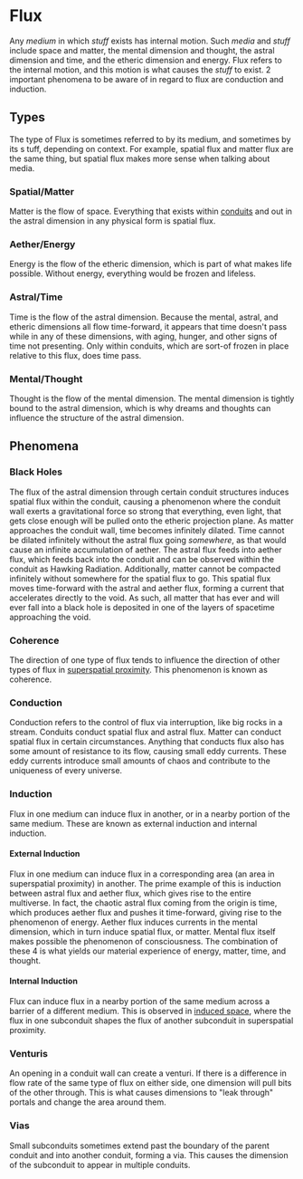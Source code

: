 # Flux

<meta property="og:description" content="Any medium in which stuff exists has internal motion. Flux refers to that internal motion.">

Any *medium* in which *stuff* exists has internal motion. Such *media* and *stuff* include space and matter, the mental dimension and thought, the astral dimension and time, and the etheric dimension and energy. Flux refers to the internal motion, and this motion is what causes the *stuff* to exist. 2 important phenomena to be aware of in regard to flux are conduction and induction.

## Types

The type of Flux is sometimes referred to by its medium, and sometimes by its s tuff, depending on context. For example, spatial flux and matter flux are the same thing, but spatial flux makes more sense when talking about media.

### Spatial/Matter

Matter is the flow of space. Everything that exists within [conduits](conduits/introduction.md) and out in the astral dimension in any physical form is spatial flux.

### Aether/Energy

Energy is the flow of the etheric dimension, which is part of what makes life possible. Without energy, everything would be frozen and lifeless.

### Astral/Time

Time is the flow of the astral dimension. Because the mental, astral, and etheric dimensions all flow time-forward, it appears that time doesn't pass while in any of these dimensions, with aging, hunger, and other signs of time not presenting. Only within conduits, which are sort-of frozen in place relative to this flux, does time pass.

### Mental/Thought

Thought is the flow of the mental dimension. The mental dimension is tightly bound to the astral dimension, which is why dreams and thoughts can influence the structure of the astral dimension.

## Phenomena

### Black Holes

The flux of the astral dimension through certain conduit structures induces spatial flux within the conduit, causing a phenomenon where the conduit wall exerts a gravitational force so strong that everything, even light, that gets close enough will be pulled onto the etheric projection plane. As matter approaches the conduit wall, time becomes infinitely dilated. Time cannot be dilated infinitely without the astral flux going *somewhere*, as that would cause an infinite accumulation of aether. The astral flux feeds into aether flux, which feeds back into the conduit and can be observed within the conduit as Hawking Radiation. Additionally, matter cannot be compacted infinitely without somewhere for the spatial flux to go. This spatial flux moves time-forward with the astral and aether flux, forming a current that accelerates directly to the void. As such, all matter that has ever and will ever fall into a black hole is deposited in one of the layers of spacetime approaching the void.

### Coherence

The direction of one type of flux tends to influence the direction of other types of flux in [superspatial proximity](introduction.md#superspatial-proximity). This phenomenon is known as coherence.

### Conduction

Conduction refers to the control of flux via interruption, like big rocks in a stream. Conduits conduct spatial flux and astral flux. Matter can conduct spatial flux in certain circumstances. Anything that conducts flux also has some amount of resistance to its flow, causing small eddy currents. These eddy currents introduce small amounts of chaos and contribute to the uniqueness of every universe.

### Induction

Flux in one medium can induce flux in another, or in a nearby portion of the same medium. These are known as external induction and internal induction.

#### External Induction

Flux in one medium can induce flux in a corresponding area (an area in superspatial proximity) in another. The prime example of this is induction between astral flux and aether flux, which gives rise to the entire multiverse. In fact, the chaotic astral flux coming from the origin is time, which produces aether flux and pushes it time-forward, giving rise to the phenomenon of energy. Aether flux induces currents in the mental dimension, which in turn induce spatial flux, or matter. Mental flux itself makes possible the phenomenon of consciousness. The combination of these 4 is what yields our material experience of energy, matter, time, and thought.

#### Internal Induction

Flux can induce flux in a nearby portion of the same medium across a barrier of a different medium. This is observed in [induced space](dimension-types.md#induced-space), where the flux in one subconduit shapes the flux of another subconduit in superspatial proximity.

### Venturis

An opening in a conduit wall can create a venturi. If there is a difference in flow rate of the same type of flux on either side, one dimension will pull bits of the other through. This is what causes dimensions to "leak through" portals and change the area around them.

### Vias

Small subconduits sometimes extend past the boundary of the parent conduit and into another conduit, forming a via. This causes the dimension of the subconduit to appear in multiple conduits.